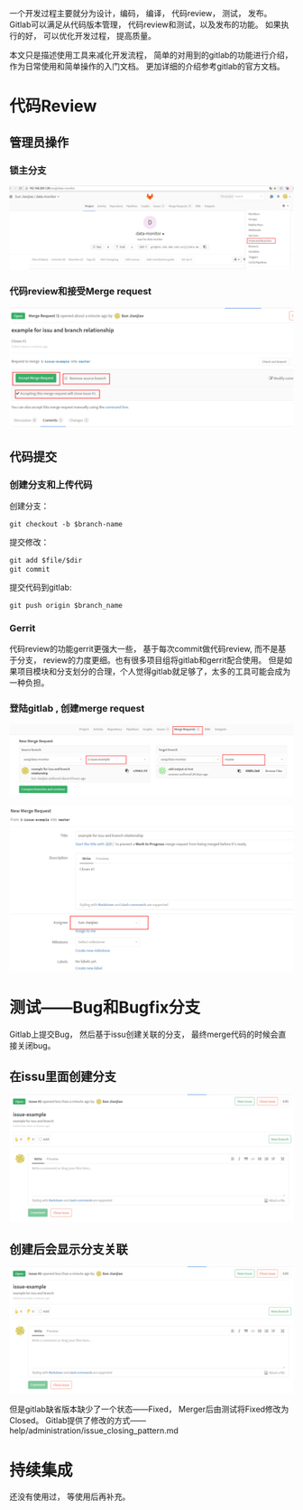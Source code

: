 一个开发过程主要就分为设计，编码， 编译， 代码review， 测试， 发布。 Gitlab可以满足从代码版本管理， 代码review和测试，以及发布的功能。 如果执行的好， 可以优化开发过程， 提高质量。 

本文只是描述使用工具来减化开发流程， 简单的对用到的gitlab的功能进行介绍，作为日常使用和简单操作的入门文档。 更加详细的介绍参考gitlab的官方文档。

# 代码Review
## 管理员操作

### 锁主分支
![branch lock](/img/post/git/branch-lock.png)

### 代码review和接受Merge request
![accept merge request](/img/post/git/accept-merge-request.png)

## 代码提交
### 创建分支和上传代码
创建分支：

	git checkout -b $branch-name

提交修改：
  
	git add $file/$dir
	git commit

提交代码到gitlab:

	git push origin $branch_name

### Gerrit
代码review的功能gerrit更强大一些， 基于每次commit做代码review, 而不是基于分支， review的力度更细。也有很多项目组将gitlab和gerrit配合使用。 但是如果项目模块和分支划分的合理，个人觉得gitlab就足够了，太多的工具可能会成为一种负担。


### 登陆gitlab , 创建merge request
![creat merge request](/img/post/git/create-merge-request.png)

![assign merge request](/img/post/git/assign-merge-request-to.png)

# 测试——Bug和Bugfix分支
Gitlab上提交Bug， 然后基于issu创建关联的分支， 最终merge代码的时候会直接关闭bug。

## 在issu里面创建分支
![create branch from issu](/img/post/git/issu-branch.PNG)

## 创建后会显示分支关联
![isse and branch](/img/post/git/issu-branch.PNG)

但是gitlab缺省版本缺少了一个状态——Fixed， Merger后由测试将Fixed修改为Closed。 Gitlab提供了修改的方式——help/administration/issue_closing_pattern.md

# 持续集成
还没有使用过， 等使用后再补充。



